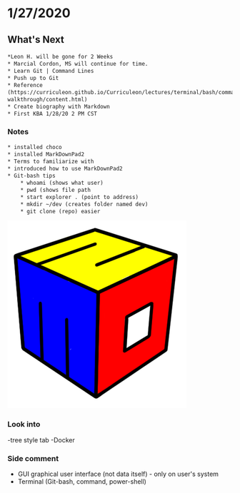 # 1/27/2020
## What's Next
	*Leon H. will be gone for 2 Weeks
	* Marcial Cordon, MS will continue for time.
	* Learn Git | Command Lines
	* Push up to Git
	* Reference (https://curriculeon.github.io/Curriculeon/lectures/terminal/bash/commandline-walkthrough/content.html)
	* Create biography with Markdown
	* First KBA 1/28/20 2 PM CST
### Notes
	* installed choco
	* installed MarkDownPad2
	* Terms to familiarize with
	* introduced how to use MarkDownPad2
	* Git-bash tips
		* whoami (shows what user)
		* pwd (shows file path
		* start explorer . (point to address)
		* mkdir ~/dev (creates folder named dev)
		* git clone (repo) easier
![](./logo.png)

### Look into
-tree style tab 
-Docker
### Side comment
- GUI graphical user interface (not data itself) - only on user's system
 - Terminal (Git-bash, command, power-shell)
 